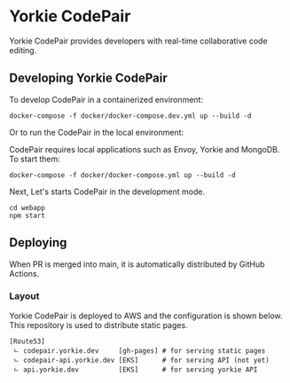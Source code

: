 # Yorkie CodePair

Yorkie CodePair provides developers with real-time collaborative code editing.

## Developing Yorkie CodePair

To develop CodePair in a containerized environment:

```
docker-compose -f docker/docker-compose.dev.yml up --build -d
```

Or to run the CodePair in the local environment:

CodePair requires local applications such as Envoy, Yorkie and MongoDB. To start them:

```
docker-compose -f docker/docker-compose.yml up --build -d
```

Next, Let's starts CodePair in the development mode.

```
cd webapp
npm start
```

## Deploying

When PR is merged into main, it is automatically distributed by GitHub Actions.

### Layout

Yorkie CodePair is deployed to AWS and the configuration is shown below. This repository is used to distribute static pages.

```
[Route53]
 ㄴ codepair.yorkie.dev     [gh-pages] # for serving static pages
 ㄴ codepair-api.yorkie.dev [EKS]      # for serving API (not yet)
 ㄴ api.yorkie.dev          [EKS]      # for serving yorkie API
```

